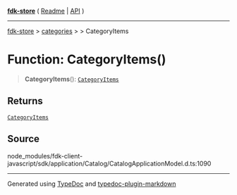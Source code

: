 [**fdk-store**](../../../README.md) ( [Readme](../../../README.md) \| [API](../../../API.md) )

---

[fdk-store](../../../API.md) > [categories](../../README.md) > [<internal>](../README.md) > CategoryItems

# Function: CategoryItems()

> **CategoryItems**(): [`CategoryItems`](../type-aliases/type-alias.CategoryItems.md)

## Returns

[`CategoryItems`](../type-aliases/type-alias.CategoryItems.md)

## Source

node_modules/fdk-client-javascript/sdk/application/Catalog/CatalogApplicationModel.d.ts:1090

---

Generated using [TypeDoc](https://typedoc.org/) and [typedoc-plugin-markdown](https://www.npmjs.com/package/typedoc-plugin-markdown)

